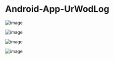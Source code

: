 # Android-App-UrWodLog







![image](https://user-images.githubusercontent.com/51094689/59883923-d70d3580-9373-11e9-99b6-f64d247f05ab.png)



![image](https://user-images.githubusercontent.com/51094689/59883968-fc9a3f00-9373-11e9-9d3f-0e74088576e5.png)



![image](https://user-images.githubusercontent.com/51094689/59884038-3c612680-9374-11e9-8a85-f56e650ff38f.png)


![image](https://user-images.githubusercontent.com/51094689/59884312-2d2ea880-9375-11e9-9699-014068200782.png)
